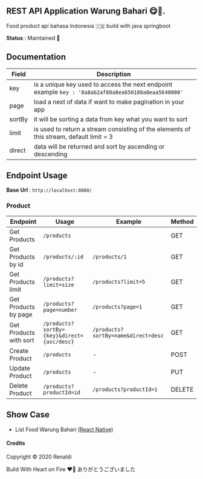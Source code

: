REST API Application Warung Bahari 😋🍲.
---
Food product api bahasa Indonesia 🇮🇩 build with java springboot

**Status** : Maintained 🚀

Documentation
---

| Field  | Description                                                                                              |
|--------|----------------------------------------------------------------------------------------------------------|
| key    | is a unique key used to access the next endpoint example  ```key : '8a8ab2af80a8ea650180a8eaa5640000'``` |
| page   | load a next of data if want to make pagination in your app                                               |
| sortBy | it will be sorting a data from key what you want to sort                                                 |
| limit  | is used to return a stream consisting of the elements of this stream, default limit = 3                  |
| direct | data will be returned and sort by ascending or descending                                                |


Endpoint Usage
---
**Base Url** : `http://localhost:8080/`

### Product

| Endpoint               | Usage                                      | Example                             | Method |
|------------------------|--------------------------------------------|-------------------------------------|--------|
| Get Products           | `/products`                                |                                     | GET    |
| Get Products by id     | `/products/:id`                            | `/products/1`                       | GET    |
| Get Products limit     | `/products?limit=size`                     | `/products?limit=5`                 | GET    |
| Get Products by page   | `/products?page=number`                    | `/products?page=1`                  | GET    |
| Get Products with sort | `/products?sortBy={key}&direct={asc/desc}` | `/products?sortBy=name&direct=desc` | GET    |
| Create Product         | `/products`                                | -                                   | POST   |
| Update Product         | `/products`                                | -                                   | PUT    |
| Delete Product         | `/products?productId=id`                   | `/products?productId=1`             | DELETE |

Show Case
---

* List Food Warung Bahari [(React Native)](https://github.com/renaldi99)

#### Credits
Copyright © 2020 Renaldi

Build With Heart on Fire ❤️‍🔥
ありがとうございました